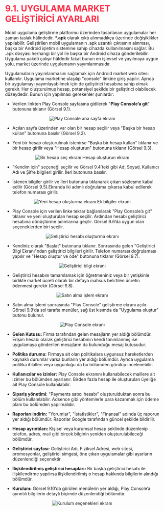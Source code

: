 <h1 style="color:#ff2e47">9.1. UYGULAMA MARKET GELİŞTİRİCİ AYARLARI</h1>

Mobil uygulama geliştirme platformu üzerinden tasarlanan uygulamalar her zaman taslak hâlindedir. **\*.apk** olarak çıktı alınmadıkça üzerinde değişiklikler yapılabilir. Geliştirilen mobil uygulamanın .apk uzantılı çıktısının alınması, başka bir Android işletim sistemine sahip cihazda kullanılmasını sağlar. Bu .apk dosyası herhangi bir yol ile başka bir Android cihaza gönderilebilir. Uygulama paketi çalışır hâldedir fakat bunun en işlevsel ve yayılmaya uygun yolu, market üzerinde uygulamanın yayımlanmasıdır.

Uygulamaların yayımlanmasını sağlamak için Android market web sitesi kullanılır. Uygulama marketine ulaşılıp "console" linkine giriş yapılır. Ayrıca bir uygulamayı yayımlayabilmek için de geliştirici hesabına sahip olmak gerekir. Her oluşturulmuş hesap, potansiyel şekilde bir geliştirici olabilecek düzeydedir. Bunun için yapılması gerekenler şunlardır:

- Verilen linkten Play Console sayfasına gidilerek "**Play Console’a git**" butonuna tıklanır (Görsel 9.1).

<div style='display:block;text-align:center'>

![Play Console ana sayfa ekranı](./uygulama-yayimlama/gorsel-9.1-play-console-ana-sayfa-ekrani.png)
</div>

- Açılan sayfa üzerinden var olan bir hesap seçilir veya "Başka bir hesap kullan" butonuna basılır (Görsel 9.2).

- Yeni bir hesap oluşturulmak istenirse "Başka bir hesap kullan" tıklanır ve bir hesap girilir veya "Hesap oluşturun" butonuna tıklanır (Görsel 9.3).

<div style='display:block;text-align:center'>

![Bir hesap seç ekranı Hesap oluşturun ekranı](./uygulama-yayimlama/gorsel-9.2-bir-hesap-sec-ekrani-gorsel-9.3-hesap-olusturun-ekrani.png)
</div>

- "Kendim için" seçeneği seçilir ve Görsel 9.4’teki gibi Ad, Soyad, Kullanıcı Adı ve Şifre bilgileri girilir. İleri butonuna basılır.

- İstenen bilgiler girilir ve İleri butonuna tıklanarak çıkan sözleşme kabul edilir (Görsel 9.5).Ekranda iki adımlı doğrulama çıkarsa kabul edilerek telefon numarası girilir.

<div style='display:block;text-align:center'>

![Yeni hesap oluşturma ekranı Ek bilgiler ekranı](./uygulama-yayimlama/gorsel-9.4-yeni-hesap-olusturma-ekrani-gorsel-9.5-ek-bilgiler-ekrani.png)
</div>

- Play Console için verilen linke tekrar bağlanılarak "Play Console’a git" tıklanır ve yeni oluşturulan hesap seçilir. Ardından hesabı geliştirici hesabına dönüştürme adımlarına geçilir. Görsel 9.6’da uygun olan seçeneklerden biri seçilir.

<div style='display:block;text-align:center'>

![Geliştirici hesabı oluşturma ekranı](./uygulama-yayimlama/gorsel-9.6-gelistirici-hesabi-olusturma-ekrani.png)
</div>

- Kendiniz olarak "Başlat" butonuna tıklanır. Sonrasında gelen "Geliştirici Bilgi Ekranı"ndan geliştirici bilgileri girilir. Telefon numarası doğrulaması yapılır ve "Hesap oluştur ve öde" butonuna tıklanır (Görsel 9.7).

<div style='display:block;text-align:center'>

![Geliştirici bilgi ekranı](./uygulama-yayimlama/gorsel-9.7-gelistirici-bilgi-ekrani.png)
</div>

- Geliştirici hesabını tamamlamak için öğretmeniniz veya bir yetişkinle birlikte market ücreti olarak bir defaya mahsus belirtilen ücretin ödenmesi gerekir (Görsel 9.8).

<div style='display:block;text-align:center'>

![Satın alma işlem ekranı](./uygulama-yayimlama/gorsel-9.8-satin-alma-islem-ekrani.png)
</div>

- Satın alma işlemi sonrasında "Play Console" geliştirme ekranı açılır. Görsel 9.9’da sol tarafta menüler, sağ üst kısımda da "Uygulama oluştur" butonu bulunur.

<div style='display:block;text-align:center'>

![Play Console ekranı](./uygulama-yayimlama/gorsel-9.9-play-console-ekrani.png)
</div>

- **Gelen Kutusu:** Firma tarafından gelen mesajların yer aldığı bölümdür. Erişim hesabı olarak geliştirici hesabının kendi tanımlanmış ise uygulamaya gönderilen mesajların da bulunduğu mesaj kutusudur.

- **Politika durumu:** Firmaya ait olan politikalara uygunsuz hareketlerden kaynaklı durumlar varsa bunların yer aldığı bölümdür. Ayrıca uygulama politika ihlalleri veya uygunluğu da bu bölümden görülüp incelenebilir.

- **Kullanıcılar ve izinler:** Play Console ekranını kullanabilecek maillere ait izinler bu bölümden ayarlanır. Birden fazla hesap ile oluşturulan üyeliğe ait Play Console kullanılabilir.

- **Sipariş yönetimi:** "Payments satıcı hesabı" oluşturulduktan sonra bu bölüm kullanılabilir. Adsence gibi yöntemlerle para kazanmak için ödeme planı bu bölümden yapılmalıdır.


- **Raporları indirin:** "Yorumlar", "İstatistikler", "Finansal" adında üç raporun yer aldığı bölümdür. Raporlar Google tarafından güncel şekilde bildirilir.

- **Hesap ayrıntıları:** Kişisel veya kurumsal hesap şeklinde düzenlenip telefon, adres, mail gibi birçok bilginin yeniden oluşturulabileceği bölümdür.

- **Geliştirici sayfası:** Geliştirici Adı, Fiziksel Adresi, web sitesi, promosyonlar, geliştirici simgesi, öne çıkan uygulamalar gibi ayarların düzenlendiği seçenektir.

- **İlişkilendirilmiş geliştirici hesapları:** Bir başka geliştirici hesabı ile ilişkilendirme yapılırsa ilişkilendirilmiş o hesap hakkında bilgilerin alındığı bölümdür.

- **Kurulum:** Görsel 9.10’da görülen menülerin yer aldığı, Play Console’a ayrıntılı bilgilerin detaylı biçimde düzenlendiği bölümdür.

<div style='display:block;text-align:center'>

![Kurulum seçenekleri ekranı](./uygulama-yayimlama/gorsel-9.10-kurulum-secenekleri-ekrani.png)
</div>